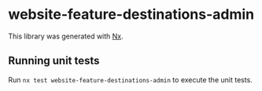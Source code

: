 # website-feature-destinations-admin

This library was generated with [Nx](https://nx.dev).

## Running unit tests

Run `nx test website-feature-destinations-admin` to execute the unit tests.

